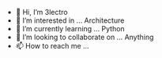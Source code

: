 - 👋 Hi, I’m 3lectro
- 👀 I’m interested in ... Architecture
- 🌱 I’m currently learning ... Python
- 💞️ I’m looking to collaborate on ... Anything
- 📫 How to reach me ... 

